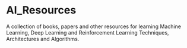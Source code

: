 # AI_Resources
A collection of books, papers and other resources for learning Machine Learning, Deep Learning and Reinforcement Learning Techniques, Architectures and Algorithms.

